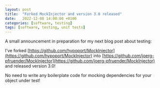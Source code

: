 ```yaml
---
layout: post
title:  "Forked MockInjector and version 3.0 released"
date:   2022-12-08 14:00:00 +0100
categories: [software, testing]
tags: [software, testing, unit tests]
---
```


A small announcement in preparation for my next blog post about testing:

I've forked [https://github.com/hypoport/MockInjector](https://github.com/hypoport/MockInjector)
into [https://github.com/joerg-pfruender/MockInjector](https://github.com/joerg-pfruender/MockInjector)
and released version 3.0!

No need to write any boilerplate code for mocking dependencies for your object under test!
